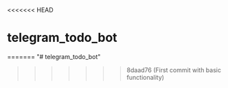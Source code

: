 <<<<<<< HEAD
# telegram_todo_bot
=======
"# telegram_todo_bot" 
>>>>>>> 8daad76 (First commit with basic functionality)
